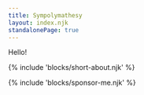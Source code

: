 ```yaml
---
title: Sympolymathesy
layout: index.njk
standalonePage: true
---
```


Hello!

{% include 'blocks/short-about.njk' %}

{% include 'blocks/sponsor-me.njk' %}
